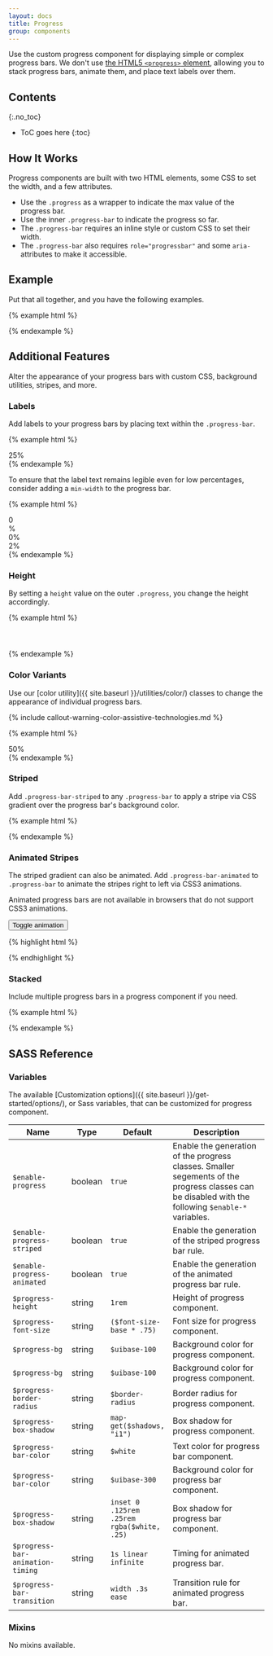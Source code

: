 ```yaml
---
layout: docs
title: Progress
group: components
---
```


Use the custom progress component for displaying simple or complex progress bars. We don't use [the HTML5 `<progress>` element](https://developer.mozilla.org/en-US/docs/Web/HTML/Element/progress), allowing you to stack progress bars, animate them, and place text labels over them.

## Contents
{:.no_toc}

* ToC goes here
{:toc}

## How It Works

Progress components are built with two HTML elements, some CSS to set the width, and a few attributes.

- Use the `.progress` as a wrapper to indicate the max value of the progress bar.
- Use the inner `.progress-bar` to indicate the progress so far.
- The `.progress-bar` requires an inline style or custom CSS to set their width.
- The `.progress-bar` also requires `role="progressbar"` and some `aria-` attributes to make it accessible.

## Example

Put that all together, and you have the following examples.

{% example html %}
<div class="progress">
    <div class="progress-bar" role="progressbar" style="width: 0%" aria-valuenow="0" aria-valuemin="0" aria-valuemax="100"></div>
</div>
<div class="progress">
    <div class="progress-bar" role="progressbar" style="width: 25%" aria-valuenow="25" aria-valuemin="0" aria-valuemax="100"></div>
</div>
<div class="progress">
    <div class="progress-bar" role="progressbar" style="width: 50%" aria-valuenow="50" aria-valuemin="0" aria-valuemax="100"></div>
</div>
<div class="progress">
    <div class="progress-bar" role="progressbar" style="width: 75%" aria-valuenow="75" aria-valuemin="0" aria-valuemax="100"></div>
</div>
<div class="progress">
    <div class="progress-bar" role="progressbar" style="width: 100%" aria-valuenow="100" aria-valuemin="0" aria-valuemax="100"></div>
</div>
{% endexample %}

## Additional Features

Alter the appearance of your progress bars with custom CSS, background utilities, stripes, and more.

### Labels

Add labels to your progress bars by placing text within the `.progress-bar`.

{% example html %}
<div class="progress">
    <div class="progress-bar" role="progressbar" style="width: 25%;" aria-valuenow="25" aria-valuemin="0" aria-valuemax="100">25%</div>
</div>
{% endexample %}

To ensure that the label text remains legible even for low percentages, consider adding a `min-width` to the progress bar.

{% example html %}
<div class="progress">
    <div class="progress-bar" role="progressbar" style="width: 0%;" aria-valuenow="0" aria-valuemin="0" aria-valuemax="100">0%</div>
</div>
<div class="progress">
    <div class="progress-bar" role="progressbar" style="width: 0%; min-width: 2rem;" aria-valuenow="0" aria-valuemin="0" aria-valuemax="100">0%</div>
</div>
<div class="progress">
    <div class="progress-bar" role="progressbar" style="width: 2%; min-width: 2rem;" aria-valuenow="2" aria-valuemin="0" aria-valuemax="100">2%</div>
</div>
{% endexample %}

### Height

By setting a `height` value on the outer `.progress`, you change the height accordingly.

{% example html %}
<div class="progress" style="height: .5rem;">
    <div class="progress-bar" role="progressbar" style="width: 25%;" aria-valuenow="25" aria-valuemin="0" aria-valuemax="100"></div>
</div>
<div class="progress" style="height: 2rem">
    <div class="progress-bar" role="progressbar" style="width: 25%;" aria-valuenow="25" aria-valuemin="0" aria-valuemax="100"></div>
</div>
{% endexample %}

### Color Variants

Use our [color utility]({{ site.baseurl }}/utilities/color/) classes to change the appearance of individual progress bars.

{% include callout-warning-color-assistive-technologies.md %}

{% example html %}
<div class="progress">
    <div class="progress-bar bg-success" role="progressbar" style="width: 25%" aria-valuenow="25" aria-valuemin="0" aria-valuemax="100"></div>
</div>
<div class="progress">
    <div class="progress-bar bg-info" role="progressbar" style="width: 50%" aria-valuenow="50" aria-valuemin="0" aria-valuemax="100"></div>
</div>
<div class="progress">
    <div class="progress-bar bg-warning" role="progressbar" style="width: 75%" aria-valuenow="75" aria-valuemin="0" aria-valuemax="100"></div>
</div>
<div class="progress">
    <div class="progress-bar bg-danger" role="progressbar" style="width: 100%" aria-valuenow="100" aria-valuemin="0" aria-valuemax="100"></div>
</div>
<div class="progress bg-dark">
    <div class="progress-bar bg-cyan-300 text-dark" role="progressbar" style="width: 50%" aria-valuenow="50" aria-valuemin="0" aria-valuemax="100">50%</div>
</div>
{% endexample %}

### Striped

Add `.progress-bar-striped` to any `.progress-bar` to apply a stripe via CSS gradient over the progress bar's background color.

{% example html %}
<div class="progress">
    <div class="progress-bar progress-bar-striped" role="progressbar" style="width: 10%" aria-valuenow="10" aria-valuemin="0" aria-valuemax="100"></div>
</div>
<div class="progress">
    <div class="progress-bar progress-bar-striped bg-success" role="progressbar" style="width: 25%" aria-valuenow="25" aria-valuemin="0" aria-valuemax="100"></div>
</div>
<div class="progress">
    <div class="progress-bar progress-bar-striped bg-info" role="progressbar" style="width: 50%" aria-valuenow="50" aria-valuemin="0" aria-valuemax="100"></div>
</div>
<div class="progress">
    <div class="progress-bar progress-bar-striped bg-warning" role="progressbar" style="width: 75%" aria-valuenow="75" aria-valuemin="0" aria-valuemax="100"></div>
</div>
<div class="progress">
    <div class="progress-bar progress-bar-striped bg-danger" role="progressbar" style="width: 100%" aria-valuenow="100" aria-valuemin="0" aria-valuemax="100"></div>
</div>
{% endexample %}

### Animated Stripes

The striped gradient can also be animated. Add `.progress-bar-animated` to `.progress-bar` to animate the stripes right to left via CSS3 animations.

Animated progress bars are not available in browsers that do not support CSS3 animations.

<div class="cf-example">
    <div class="progress">
        <div class="progress-bar progress-bar-striped" role="progressbar" aria-valuenow="75" aria-valuemin="0" aria-valuemax="100" style="width: 75%"></div>
    </div>
    <button type="button" class="btn btn-outline-secondary cf-toggle-animated-progress" data-toggle="button" aria-pressed="false" autocomplete="off">
        Toggle animation
    </button>
</div>

{% highlight html %}
<div class="progress">
    <div class="progress-bar progress-bar-striped progress-bar-animated" role="progressbar" aria-valuenow="75" aria-valuemin="0" aria-valuemax="100" style="width: 75%"></div>
</div>
{% endhighlight %}


### Stacked

Include multiple progress bars in a progress component if you need.

{% example html %}
<div class="progress">
    <div class="progress-bar" role="progressbar" style="width: 15%" aria-valuenow="15" aria-valuemin="0" aria-valuemax="100"></div>
    <div class="progress-bar progress-bar-striped bg-success" role="progressbar" style="width: 30%" aria-valuenow="30" aria-valuemin="0" aria-valuemax="100"></div>
    <div class="progress-bar bg-info" role="progressbar" style="width: 20%" aria-valuenow="20" aria-valuemin="0" aria-valuemax="100"></div>
</div>
{% endexample %}

## SASS Reference

### Variables

The available [Customization options]({{ site.baseurl }}/get-started/options/), or Sass variables, that can be customized for progress component.

<div class="table-scroll">
    <table class="table table-bordered table-striped">
        <thead>
            <tr>
                <th style="width: 100px;">Name</th>
                <th style="width: 50px;">Type</th>
                <th style="width: 50px;">Default</th>
                <th>Description</th>
            </tr>
        </thead>
        <tbody>
            <tr>
                <td><code>$enable-progress</code></td>
                <td>boolean</td>
                <td><code>true</code></td>
                <td>
                    Enable the generation of the progress classes.
                    Smaller segements of the progress classes can be disabled with the following <code>$enable-*</code> variables.
                </td>
            </tr>
            <tr>
                <td><code>$enable-progress-striped</code></td>
                <td>boolean</td>
                <td><code>true</code></td>
                <td>
                    Enable the generation of the striped progress bar rule.
                </td>
            </tr>
            <tr>
                <td><code>$enable-progress-animated</code></td>
                <td>boolean</td>
                <td><code>true</code></td>
                <td>
                    Enable the generation of the animated progress bar rule.
                </td>
            </tr>
            <tr>
                <td><code>$progress-height</code></td>
                <td>string</td>
                <td><code>1rem</code></td>
                <td>
                    Height of progress component.
                </td>
            </tr>
            <tr>
                <td><code>$progress-font-size</code></td>
                <td>string</td>
                <td><code>($font-size-base * .75)</code></td>
                <td>
                    Font size for progress component.
                </td>
            </tr>
            <tr>
                <td><code>$progress-bg</code></td>
                <td>string</td>
                <td><code>$uibase-100</code></td>
                <td>
                    Background color for progress component.
                </td>
            </tr>
            <tr>
                <td><code>$progress-bg</code></td>
                <td>string</td>
                <td><code>$uibase-100</code></td>
                <td>
                    Background color for progress component.
                </td>
            </tr>
            <tr>
                <td><code>$progress-border-radius</code></td>
                <td>string</td>
                <td><code>$border-radius</code></td>
                <td>
                    Border radius for progress component.
                </td>
            </tr>
            <tr>
                <td><code>$progress-box-shadow</code></td>
                <td>string</td>
                <td><code>map-get($shadows, "i1")</code></td>
                <td>
                    Box shadow for progress component.
                </td>
            </tr>
            <tr>
                <td><code>$progress-bar-color</code></td>
                <td>string</td>
                <td><code>$white</code></td>
                <td>
                    Text color for progress bar component.
                </td>
            </tr>
            <tr>
                <td><code>$progress-bar-color</code></td>
                <td>string</td>
                <td><code>$uibase-300</code></td>
                <td>
                    Background color for progress bar component.
                </td>
            </tr>
            <tr>
                <td><code>$progress-box-shadow</code></td>
                <td>string</td>
                <td><code>inset 0 .125rem .25rem rgba($white, .25)</code></td>
                <td>
                    Box shadow for progress bar component.
                </td>
            </tr>
            <tr>
                <td><code>$progress-bar-animation-timing</code></td>
                <td>string</td>
                <td><code>1s linear infinite</code></td>
                <td>
                    Timing for animated progress bar.
                </td>
            </tr>
            <tr>
                <td><code>$progress-bar-transition</code></td>
                <td>string</td>
                <td><code>width .3s ease</code></td>
                <td>
                    Transition rule for animated progress bar.
                </td>
            </tr>
        </tbody>
    </table>
</div>

### Mixins

No mixins available.
